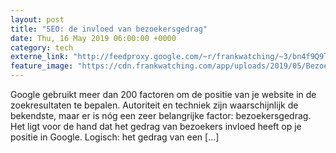 ```yaml
---
layout: post
title: "SEO: de invloed van bezoekersgedrag"
date: Thu, 16 May 2019 06:00:00 +0000
category: tech
externe_link: "http://feedproxy.google.com/~r/frankwatching/~3/bn4f9Q9TqtM/"
feature_image: "https://cdn.frankwatching.com/app/uploads/2019/05/Bezoekersgedrag-214x155.jpg"
---
```


Google gebruikt meer dan 200 factoren om de positie van je website in de zoekresultaten te bepalen. Autoriteit en techniek zijn waarschijnlijk de bekendste, maar er is nóg een zeer belangrijke factor: bezoekersgedrag. Het ligt voor de hand dat het gedrag van bezoekers invloed heeft op je positie in Google. Logisch: het gedrag van een [&#8230;]<img src="http://feeds.feedburner.com/~r/frankwatching/~4/bn4f9Q9TqtM" height="1" width="1" alt=""/>
